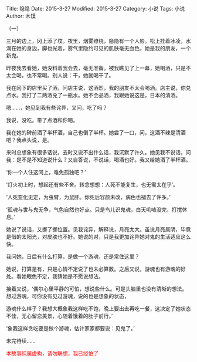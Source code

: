 Title: 隐隐
Date: 2015-3-27
Modified: 2015-3-27
Category: 小说
Tags: 小说
Author: 木馍

（一）

三月的边上，冈上添了坟。夜里，烟雾缭绕，隐隐有一个人影。松上挂着冰凌，水滴在她的身边，脚也光着，雾气里隐约可见的肌肤毫无血色。她是我的朋友，一个新鬼。

昨夜我去看她，她没料着我会去，毫无准备。被我瞧见了上一幕，她喝酒，只是不太会喝，也不常喝。别人说：干，她就喝干了。

我在冈下的店里买了酒，问店主说，这酒烈，我的朋友不太会喝酒。店主说，你兑点水。我打了二两酒兑了一瓶水。她不会品酒，我跟她说这是，日本的清酒。

嗯……，她见到我有些诧异，又问，吃了吗？

我说，没吃。带了点酒和你喝。

我在她的碑前洒了半杯酒，自己也倒了半杯。她尝了一口，问，这酒不辣是清酒吧？我点头说，是。

来时总想象有很多话说，去时又说不出什么话，我沉默了许久。她见我不说话，问我：是不是不知道说什么？又自答说，不说话，喝酒也好。我又给她洒了半杯酒。

‘你一个人住这冈上，难免孤独吧？’

‘灯火初上时，想起还有些不舍。转念想想：人死不能复生，也无需太在乎’。

‘人死变化无定，为虫臂，为鼠肝。你死后容颜未改，病色也褪去了许多。’

‘孤魂与世与鬼无争，气色自然也好点。只是鸟儿识鬼魂，白天叽喳没完，打搅休息。’

她说了说话，又挪了挪位置。见我诧异，解释说，月亮太大。虽说月亮属阴，毕竟是借的太阳光，对皮肤也不好。她说的对，只是我更加诧异她对鬼的生活适应这么快。

我问她，日后有什么打算，是做一个游魂，还是常住这里？

她说，打算是有，只是心情不定说了也未必算数。之后又说，游魂也有游魂的好处。看她眼色不定，我猜她是不愿说想法。

接着又说，‘偶尔心里平静的可怕，想说些什么。可是头脑里也没有清晰的想法。想过游魂，可你没有见过游魂，说的也是想象的状态，

游魂什么样子？我想大概象我这样吃不饱，晚上要出去再吃一餐，这决定了她状态不佳，无心留恋美景，心随着饿着的肚子前行。’

‘象我这样贪吃要是做个游魂，估计家家都要说：见鬼了。’

未完待续……

<font color='red'>本故事纯属虚构，请勿联想，我已经怕了</font>